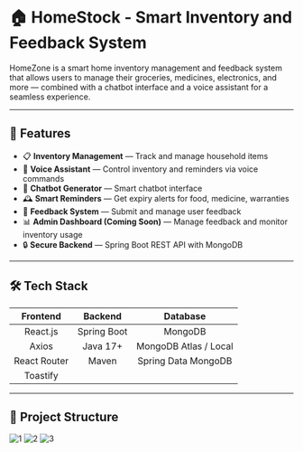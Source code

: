 # 🏠 HomeStock - Smart Inventory and Feedback System

HomeZone is a smart home inventory management and feedback system that allows users to manage their groceries, medicines, electronics, and more — combined with a chatbot interface and a voice assistant for a seamless experience.

---

## 🚀 Features

- 📋 **Inventory Management** — Track and manage household items
- 🎤 **Voice Assistant** — Control inventory and reminders via voice commands
- 🧠 **Chatbot Generator** — Smart chatbot interface
- 🕰️ **Smart Reminders** — Get expiry alerts for food, medicine, warranties
- 📝 **Feedback System** — Submit and manage user feedback
- 📊 **Admin Dashboard (Coming Soon)** — Manage feedback and monitor inventory usage
- 🔒 **Secure Backend** — Spring Boot REST API with MongoDB

---

## 🛠️ Tech Stack

| Frontend | Backend | Database |
|:--------:|:-------:|:--------:|
| React.js | Spring Boot | MongoDB |
| Axios | Java 17+ | MongoDB Atlas / Local |
| React Router | Maven | Spring Data MongoDB |
| Toastify | | |

---

## 📂 Project Structure




![1](https://github.com/user-attachments/assets/b82cf64e-cda5-4483-b475-d30a9c1d40d0)
![2](https://github.com/user-attachments/assets/f14f7734-dffb-42fc-81c1-c0600694f40f)
![3](https://github.com/user-attachments/assets/1892ce50-d38b-46ab-a6a1-d2c2cd15b8a1)
